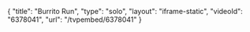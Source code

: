 {
    "title": "Burrito Run",
    "type": "solo",
    "layout": "iframe-static",
    "videoId": "6378041",
    "url": "\/tvpembed\/6378041"
}